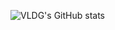 ![VLDG's GitHub stats](https://github-readme-stats.vercel.app/api?username=VLDG2712&show_icons=true&theme=algolia)
